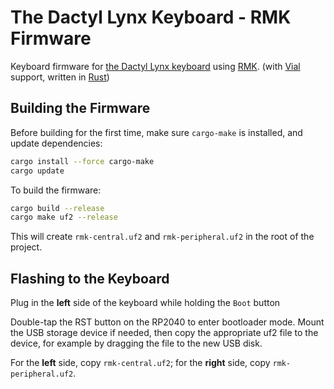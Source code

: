 # The Dactyl Lynx Keyboard - RMK Firmware

Keyboard firmware for [the Dactyl Lynx keyboard][] using [RMK][]. (with [Vial][] support, written in [Rust][])

[the Dactyl Lynx keyboard]: https://github.com/whitelynx/dactyl-lynx-keyboard
[RMK]: https://github.com/HaoboGu/rmk
[Vial]: https://get.vial.today
[Rust]: https://www.rust-lang.org/


## Building the Firmware

Before building for the first time, make sure `cargo-make` is installed, and update dependencies:
```bash
cargo install --force cargo-make
cargo update
```

To build the firmware:
```bash
cargo build --release
cargo make uf2 --release
```

This will create `rmk-central.uf2` and `rmk-peripheral.uf2` in the root of the project.


## Flashing to the Keyboard

Plug in the **left** side of the keyboard while holding the `Boot` button

Double-tap the RST button on the RP2040 to enter bootloader mode. Mount the USB storage device if needed, then copy the
appropriate uf2 file to the device, for example by dragging the file to the new USB disk.

For the **left** side, copy `rmk-central.uf2`; for the **right** side, copy `rmk-peripheral.uf2`.

